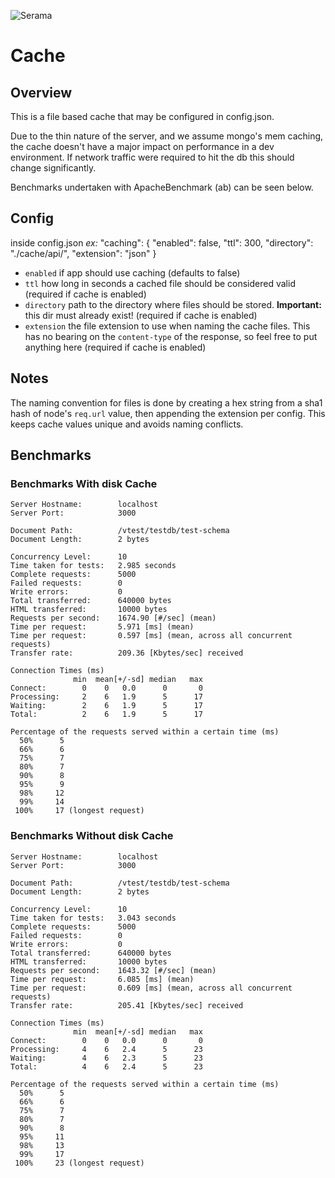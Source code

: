 ![Serama](../serama.png)

# Cache

## Overview

This is a file based cache that may be configured in config.json.

Due to the thin nature of the server, and we assume mongo's mem caching, the cache doesn't have a major impact on performance in a dev environment. If network traffic were required to hit the db this should change significantly.

Benchmarks undertaken with ApacheBenchmark (ab) can be seen below.

## Config

inside config.json *ex:*
    "caching": {
        "enabled": false,
        "ttl": 300,
        "directory": "./cache/api/",
        "extension": "json"
    }

* `enabled` if app should use caching (defaults to false)
* `ttl` how long in seconds a cached file should be considered valid (required if cache is enabled)
* `directory` path to the directory where files should be stored. **Important:** this dir must already exist! (required if cache is enabled)
* `extension` the file extension to use when naming the cache files. This has no bearing on the `content-type` of the response, so feel free to put anything here (required if cache is enabled)

## Notes

The naming convention for files is done by creating a hex string from a sha1 hash of node's `req.url` value, then appending the extension per config. This keeps cache values unique and avoids naming conflicts.

## Benchmarks

### Benchmarks With disk Cache

    Server Hostname:        localhost
    Server Port:            3000

    Document Path:          /vtest/testdb/test-schema
    Document Length:        2 bytes

    Concurrency Level:      10
    Time taken for tests:   2.985 seconds
    Complete requests:      5000
    Failed requests:        0
    Write errors:           0
    Total transferred:      640000 bytes
    HTML transferred:       10000 bytes
    Requests per second:    1674.90 [#/sec] (mean)
    Time per request:       5.971 [ms] (mean)
    Time per request:       0.597 [ms] (mean, across all concurrent requests)
    Transfer rate:          209.36 [Kbytes/sec] received

    Connection Times (ms)
                  min  mean[+/-sd] median   max
    Connect:        0    0   0.0      0       0
    Processing:     2    6   1.9      5      17
    Waiting:        2    6   1.9      5      17
    Total:          2    6   1.9      5      17

    Percentage of the requests served within a certain time (ms)
      50%      5
      66%      6
      75%      7
      80%      7
      90%      8
      95%      9
      98%     12
      99%     14
     100%     17 (longest request)

### Benchmarks Without disk Cache

    Server Hostname:        localhost
    Server Port:            3000

    Document Path:          /vtest/testdb/test-schema
    Document Length:        2 bytes

    Concurrency Level:      10
    Time taken for tests:   3.043 seconds
    Complete requests:      5000
    Failed requests:        0
    Write errors:           0
    Total transferred:      640000 bytes
    HTML transferred:       10000 bytes
    Requests per second:    1643.32 [#/sec] (mean)
    Time per request:       6.085 [ms] (mean)
    Time per request:       0.609 [ms] (mean, across all concurrent requests)
    Transfer rate:          205.41 [Kbytes/sec] received

    Connection Times (ms)
                  min  mean[+/-sd] median   max
    Connect:        0    0   0.0      0       0
    Processing:     4    6   2.4      5      23
    Waiting:        4    6   2.3      5      23
    Total:          4    6   2.4      5      23

    Percentage of the requests served within a certain time (ms)
      50%      5
      66%      6
      75%      7
      80%      7
      90%      8
      95%     11
      98%     13
      99%     17
     100%     23 (longest request)
